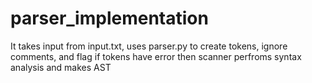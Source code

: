 # parser_implementation

It takes input from input.txt, uses parser.py to create tokens, ignore comments, and flag if tokens have error
then scanner perfroms syntax analysis and makes AST
